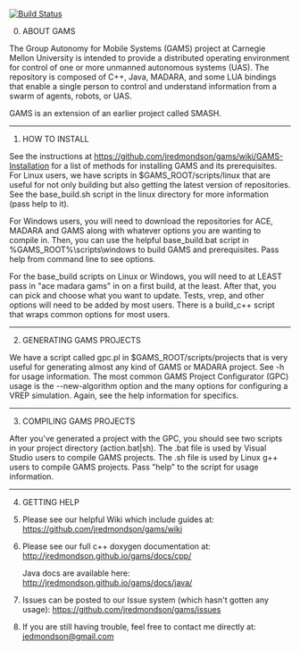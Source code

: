 [![Build Status](https://travis-ci.org/jredmondson/gams.svg?branch=master)](https://travis-ci.org/jredmondson/gams)

0. ABOUT GAMS 

The Group Autonomy for Mobile Systems (GAMS) project at Carnegie Mellon University
is intended to provide a distributed operating environment for control of one or
more unmanned autonomous systems (UAS). The repository is composed of C++, Java,
MADARA, and some LUA bindings that enable a single person to control and understand
information from a swarm of agents, robots, or UAS.

GAMS is an extension of an earlier project called SMASH.

**************************************
1. HOW TO INSTALL

See the instructions at https://github.com/jredmondson/gams/wiki/GAMS-Installation
for a list of methods for installing GAMS and its prerequisites. For Linux users,
we have scripts in $GAMS_ROOT/scripts/linux that are useful for not only building
but also getting the latest version of repositories. See the base_build.sh script
in the linux directory for more information (pass help to it).

For Windows users, you will need to download the repositories for ACE, MADARA and
GAMS along with whatever options you are wanting to compile in. Then, you can use
the helpful base_build.bat script in %GAMS_ROOT%\scripts\windows to build GAMS
and prerequisites. Pass help from command line to see options.

For the base_build scripts on Linux or Windows, you will need to at LEAST pass
in "ace madara gams" in on a first build, at the least. After that, you can pick
and choose what you want to update. Tests, vrep, and other options will need
to be added by most users. There is a build_c++ script that wraps common options
for most users.

***************************************
2. GENERATING GAMS PROJECTS

We have a script called gpc.pl in $GAMS_ROOT/scripts/projects that is very useful
for generating almost any kind of GAMS or MADARA project. See -h for usage
information. The most common GAMS Project Configurator (GPC) usage is the
--new-algorithm option and the many options for configuring a VREP simulation.
Again, see the help information for specifics.

***************************************
3. COMPILING GAMS PROJECTS

After you've generated a project with the GPC, you should see two scripts in
your project directory (action.bat|sh). The .bat file is used by Visual Studio
users to compile GAMS projects. The .sh file is used by Linux g++ users to
compile GAMS projects. Pass "help" to the script for usage information.

***************************************

4. GETTING HELP

  1. Please see our helpful Wiki which include guides at:
     https://github.com/jredmondson/gams/wiki

  2. Please see our full c++ doxygen documentation at:
     http://jredmondson.github.io/gams/docs/cpp/

     Java docs are available here:
     http://jredmondson.github.io/gams/docs/java/

  3. Issues can be posted to our Issue system (which hasn't gotten any usage):
     https://github.com/jredmondson/gams/issues

  4. If you are still having trouble, feel free to contact me directly at:
     jedmondson@gmail.com